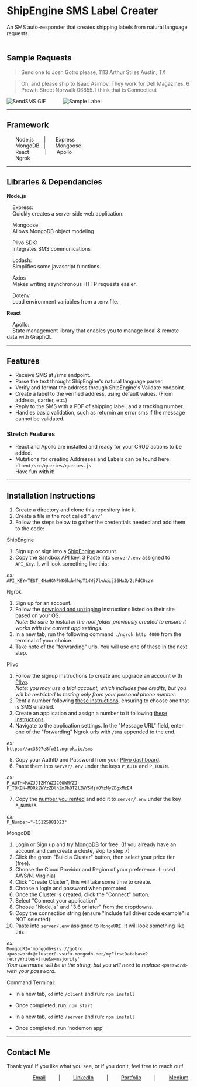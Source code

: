 # ShipEngine SMS Label Creater
<div style="page-break-after: always;"></div>
An SMS auto-responder that creates shipping labels from natural language requests. 
</br></br>

## Sample Requests

> Send one to Josh Gotro please, 1113 Arthur Stiles Austin, TX

> Oh, and please ship to Isaac Asimov. They work for Dell Magazines. 6 Prowitt Street Norwalk 06855. I think that is Connecticut


![SendSMS GIF](SESMS.gif)&nbsp; &nbsp; &nbsp; &nbsp; &nbsp; &nbsp; ![Sample Label](samplelabel.png)

---
## Framework 
&nbsp; &nbsp; &nbsp; Node.js &nbsp; &nbsp; &nbsp; | &nbsp; &nbsp; &nbsp; Express  
&nbsp; &nbsp; &nbsp; MongoDB &nbsp; | &nbsp; &nbsp; &nbsp; Mongoose  
&nbsp; &nbsp; &nbsp; React &nbsp; &nbsp; &nbsp; &nbsp; &nbsp; | &nbsp; &nbsp; &nbsp; Apollo  
&nbsp; &nbsp; &nbsp; Ngrok    

---
## Libraries & Dependancies
**Node.js**  

&nbsp; &nbsp; Express:  
&nbsp; &nbsp; Quickly creates a server side web application. 

&nbsp; &nbsp; Mongoose:  
&nbsp; &nbsp; Allows MongoDB object modeling

&nbsp; &nbsp; Plivo SDK:  
&nbsp; &nbsp; Integrates SMS communications

&nbsp; &nbsp; Lodash:  
&nbsp; &nbsp; Simplifies some javascript functions. 

&nbsp; &nbsp; Axios  
&nbsp; &nbsp; Makes writing asynchronous HTTP requests easier. 

&nbsp; &nbsp; Dotenv  
&nbsp; &nbsp; Load environment variables from a .env file. 

**React**  

&nbsp; &nbsp; Apollo:  
&nbsp; &nbsp; State management library that enables you to manage local & remote data with GraphQL

---
## Features

- Receive SMS at /sms endpoint.  
- Parse the text throught ShipEngine's natural language parser. 
- Verify and format the address through ShipEngine's Validate endpoint. 
- Create a label to the verified address, using default values. (From address, carrier, etc.)
- Reply to the SMS with a PDF of shipping label, and a tracking number. 
- Handles basic validation, such as returnin an error sms if the message cannot be validated. 

### Stretch Features
- React and Apollo are installed and ready for your CRUD actions to be added. 
- Mutations for creating Addresses and Labels can be found here:  
 `client/src/queries/queries.js`  
Have fun with it!

---
## Installation Instructions

1. Create a directory and clone this repository into it.  
2. Create a file in the root called ".env"
3. Follow the steps below to gather the credentials needed and add them to the code: 

ShipEngine
1. Sign up or sign into a [ShipEngine](https://app.shipengine.com/) account. 
2. Copy the [Sandbox](https://www.shipengine.com/docs/sandbox/) API key.
3 Paste into `server/.env` assigned to `API_Key`. It will look something like this:    

*ex:*  
 ```API_KEY=TEST_4HaHGNPNK6kdwhWpT14Wj7lvAaij36HxQ/2sFdC0czY``` 

Ngrok  
1. Sign up for an account.  
2. Follow the [download and unzipping](https://dashboard.ngrok.com/get-started/setup) instructions listed on their site based on your OS.  
*Note: Be sure to install in the root folder previously created to ensure it works with the current app settings.*
3. In a new tab, run the following command `./ngrok http 4000` from the terminal of your choice. 
4. Take note of the "forwarding" urls. You will use one of these in the next step. 

Plivo  
1. Follow the signup instructions to create and upgrade an account with [Plivo](https://console.plivo.com/accounts/register/).  
*Note: you may use a trial account, which includes free credits, but you will be restricted to testing only from your personal phone number.*  
2. Rent a number following [these instructions](https://support.plivo.com/hc/en-us/articles/360041397412-How-can-I-rent-a-phone-number-), ensuring to choose one that is SMS enabled. 
3. Create an application and assign a number to it following [these instructions](https://support.plivo.com/hc/en-us/articles/360041395852-How-can-I-set-up-an-application-and-assign-a-number-to-it-). 
4. Navigate to the application settings. In the "Message URL" field, enter one of the "forwarding" Ngrok urls with `/sms` appended to the end.  

*ex:*  
```https://ac3897e8fw31.ngrok.io/sms```

5. Copy your AuthID and Password from your [Plivo dashboard](https://console.plivo.com/dashboard/). 
6. Paste them into `server/.env` under the keys  `P_AUTH` and `P_TOKEN`.  

*ex:*  
```P_AUTH=MAZJJIZMYWZJC0OWMYZJ```  
```P_TOKEN=MDRkZWYzZDlhZmJhOTZlZWY5MjY0YzMyZDgxMzE4```

7. Copy the [number you rented](https://console.plivo.com/active-phone-numbers/) and add it to `server/.env` under the key  `P_NUMBER`.  
 
*ex:*  
```P_Number="+15125881023"```  

MongoDB  
1. Login or Sign up and try [MongoDB](https://www.mongodb.com/try) for free. (If you already have an account and can create a cluste, skip to step 7)
2. Click the green "Build a Cluster" button, then select your price tier (free). 
3. Choose the Cloud Providor and Region of your preference. (I used AWS/N. Virginia)
4. Click "Create Cluster", this will take some time to create. 
5. Choose a login and password when prompted. 
6. Once the Cluster is created, click the "Connect" button. 
7. Select "Connect your application"
8. Choose "Node.js" and "3.6 or later" from the dropdowns. 
9. Copy the connection string (ensure "Include full driver code example" is NOT selected)
10. Paste into `server/.env` assigned to `MongoURI`. It will look something like this:  

*ex:*  
 ```MongoURI='mongodb+srv://gotro:<password>@cluster0.vsufu.mongodb.net/myFirstDatabase?retryWrites=true&w=majority'```  
*Your username will be in the string, but you will need to replace `<password>` with your password.*


Command Terminal:
- In a new tab, `cd` into `/client` and run:  `npm install`
- Once completed, run: `npm start`

- In a new tab, `cd` into `/server` and run:  `npm install`
- Once completed, run 'nodemon app'


---
## Contact Me

Thank you! If you like what you see, or if you don't, feel free to reach out!

&nbsp; &nbsp; &nbsp; &nbsp; &nbsp; &nbsp; &nbsp; &nbsp; &nbsp; [Email](joshuagauthreaux@gmail.com)&nbsp; &nbsp; &nbsp; &nbsp; &nbsp;| &nbsp; &nbsp; &nbsp; &nbsp; [LinkedIn](https://www.linkedin.com/in/josh-gauthreaux/)&nbsp; &nbsp; &nbsp; &nbsp; &nbsp;| &nbsp; &nbsp; &nbsp; &nbsp; [Portfolio](https://www.joshgotro.com)&nbsp; &nbsp; &nbsp; &nbsp; &nbsp;| &nbsp; &nbsp; &nbsp; &nbsp; [Medium](https://medium.com/@joshuagauthreaux)





